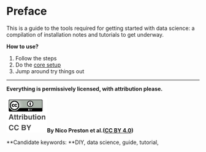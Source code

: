 # Preface

This is a guide to the tools required for getting started with data science: a compilation of installation notes and tutorials to get underway.

**How to use?**

1. Follow the steps
2. Do the [core setup](#)
3. Jump around try things out

---

**Everything is permissively licensed, with attribution please.**

![](/assets/image3.png)**By Nico Preston et al.\(**[**CC BY 4.0**](#)**\)**

**Candidate keywords: **DIY, data science, guide, tutorial,

